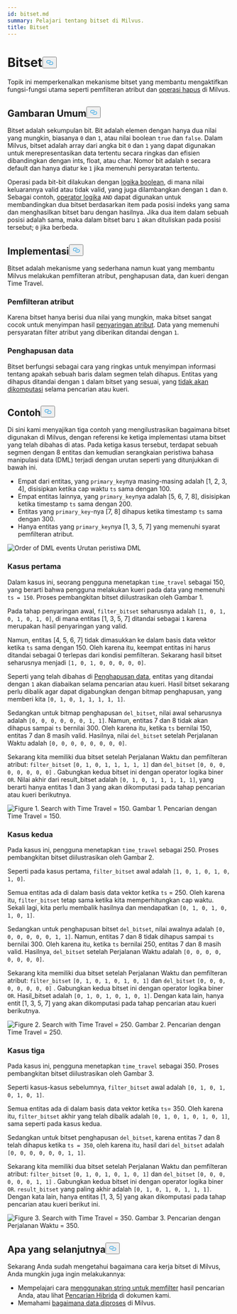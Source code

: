 ```yaml
---
id: bitset.md
summary: Pelajari tentang bitset di Milvus.
title: Bitset
---
```

<h1 id="Bitset" class="common-anchor-header">Bitset<button data-href="#Bitset" class="anchor-icon" translate="no">
      <svg translate="no"
        aria-hidden="true"
        focusable="false"
        height="20"
        version="1.1"
        viewBox="0 0 16 16"
        width="16"
      >
        <path
          fill="#0092E4"
          fill-rule="evenodd"
          d="M4 9h1v1H4c-1.5 0-3-1.69-3-3.5S2.55 3 4 3h4c1.45 0 3 1.69 3 3.5 0 1.41-.91 2.72-2 3.25V8.59c.58-.45 1-1.27 1-2.09C10 5.22 8.98 4 8 4H4c-.98 0-2 1.22-2 2.5S3 9 4 9zm9-3h-1v1h1c1 0 2 1.22 2 2.5S13.98 12 13 12H9c-.98 0-2-1.22-2-2.5 0-.83.42-1.64 1-2.09V6.25c-1.09.53-2 1.84-2 3.25C6 11.31 7.55 13 9 13h4c1.45 0 3-1.69 3-3.5S14.5 6 13 6z"
        ></path>
      </svg>
    </button></h1><p>Topik ini memperkenalkan mekanisme bitset yang membantu mengaktifkan fungsi-fungsi utama seperti pemfilteran atribut dan <a href="https://milvus.io/blog/2022-02-07-how-milvus-deletes-streaming-data-in-distributed-cluster.md">operasi hapus</a> di Milvus.</p>
<h2 id="Overview" class="common-anchor-header">Gambaran Umum<button data-href="#Overview" class="anchor-icon" translate="no">
      <svg translate="no"
        aria-hidden="true"
        focusable="false"
        height="20"
        version="1.1"
        viewBox="0 0 16 16"
        width="16"
      >
        <path
          fill="#0092E4"
          fill-rule="evenodd"
          d="M4 9h1v1H4c-1.5 0-3-1.69-3-3.5S2.55 3 4 3h4c1.45 0 3 1.69 3 3.5 0 1.41-.91 2.72-2 3.25V8.59c.58-.45 1-1.27 1-2.09C10 5.22 8.98 4 8 4H4c-.98 0-2 1.22-2 2.5S3 9 4 9zm9-3h-1v1h1c1 0 2 1.22 2 2.5S13.98 12 13 12H9c-.98 0-2-1.22-2-2.5 0-.83.42-1.64 1-2.09V6.25c-1.09.53-2 1.84-2 3.25C6 11.31 7.55 13 9 13h4c1.45 0 3-1.69 3-3.5S14.5 6 13 6z"
        ></path>
      </svg>
    </button></h2><p>Bitset adalah sekumpulan bit. Bit adalah elemen dengan hanya dua nilai yang mungkin, biasanya <code translate="no">0</code> dan <code translate="no">1</code>, atau nilai boolean <code translate="no">true</code> dan <code translate="no">false</code>. Dalam Milvus, bitset adalah array dari angka bit <code translate="no">0</code> dan <code translate="no">1</code> yang dapat digunakan untuk merepresentasikan data tertentu secara ringkas dan efisien dibandingkan dengan ints, float, atau char. Nomor bit adalah <code translate="no">0</code> secara default dan hanya diatur ke <code translate="no">1</code> jika memenuhi persyaratan tertentu.</p>
<p>Operasi pada bit-bit dilakukan dengan <a href="/docs/id/boolean.md">logika boolean</a>, di mana nilai keluarannya valid atau tidak valid, yang juga dilambangkan dengan <code translate="no">1</code> dan <code translate="no">0</code>. Sebagai contoh, <a href="https://milvus.io/docs/v2.1.x/boolean.md#Logical-operators">operator logika</a> <code translate="no">AND</code> dapat digunakan untuk membandingkan dua bitset berdasarkan item pada posisi indeks yang sama dan menghasilkan bitset baru dengan hasilnya. Jika dua item dalam sebuah posisi adalah sama, maka dalam bitset baru <code translate="no">1</code> akan dituliskan pada posisi tersebut; <code translate="no">0</code> jika berbeda.</p>
<h2 id="Implementation" class="common-anchor-header">Implementasi<button data-href="#Implementation" class="anchor-icon" translate="no">
      <svg translate="no"
        aria-hidden="true"
        focusable="false"
        height="20"
        version="1.1"
        viewBox="0 0 16 16"
        width="16"
      >
        <path
          fill="#0092E4"
          fill-rule="evenodd"
          d="M4 9h1v1H4c-1.5 0-3-1.69-3-3.5S2.55 3 4 3h4c1.45 0 3 1.69 3 3.5 0 1.41-.91 2.72-2 3.25V8.59c.58-.45 1-1.27 1-2.09C10 5.22 8.98 4 8 4H4c-.98 0-2 1.22-2 2.5S3 9 4 9zm9-3h-1v1h1c1 0 2 1.22 2 2.5S13.98 12 13 12H9c-.98 0-2-1.22-2-2.5 0-.83.42-1.64 1-2.09V6.25c-1.09.53-2 1.84-2 3.25C6 11.31 7.55 13 9 13h4c1.45 0 3-1.69 3-3.5S14.5 6 13 6z"
        ></path>
      </svg>
    </button></h2><p>Bitset adalah mekanisme yang sederhana namun kuat yang membantu Milvus melakukan pemfilteran atribut, penghapusan data, dan kueri dengan Time Travel.</p>
<h3 id="Attribute-filtering" class="common-anchor-header">Pemfilteran atribut</h3><p>Karena bitset hanya berisi dua nilai yang mungkin, maka bitset sangat cocok untuk menyimpan hasil <a href="https://milvus.io/docs/v2.1.x/hybridsearch.md">penyaringan atribut</a>. Data yang memenuhi persyaratan filter atribut yang diberikan ditandai dengan <code translate="no">1</code>.</p>
<h3 id="Data-deletion" class="common-anchor-header">Penghapusan data</h3><p>Bitset berfungsi sebagai cara yang ringkas untuk menyimpan informasi tentang apakah sebuah baris dalam segmen telah dihapus. Entitas yang dihapus ditandai dengan <code translate="no">1</code> dalam bitset yang sesuai, yang <a href="https://milvus.io/blog/deleting-data-in-milvus.md">tidak akan dikomputasi</a> selama pencarian atau kueri.</p>
<h2 id="Examples" class="common-anchor-header">Contoh<button data-href="#Examples" class="anchor-icon" translate="no">
      <svg translate="no"
        aria-hidden="true"
        focusable="false"
        height="20"
        version="1.1"
        viewBox="0 0 16 16"
        width="16"
      >
        <path
          fill="#0092E4"
          fill-rule="evenodd"
          d="M4 9h1v1H4c-1.5 0-3-1.69-3-3.5S2.55 3 4 3h4c1.45 0 3 1.69 3 3.5 0 1.41-.91 2.72-2 3.25V8.59c.58-.45 1-1.27 1-2.09C10 5.22 8.98 4 8 4H4c-.98 0-2 1.22-2 2.5S3 9 4 9zm9-3h-1v1h1c1 0 2 1.22 2 2.5S13.98 12 13 12H9c-.98 0-2-1.22-2-2.5 0-.83.42-1.64 1-2.09V6.25c-1.09.53-2 1.84-2 3.25C6 11.31 7.55 13 9 13h4c1.45 0 3-1.69 3-3.5S14.5 6 13 6z"
        ></path>
      </svg>
    </button></h2><p>Di sini kami menyajikan tiga contoh yang mengilustrasikan bagaimana bitset digunakan di Milvus, dengan referensi ke ketiga implementasi utama bitset yang telah dibahas di atas. Pada ketiga kasus tersebut, terdapat sebuah segmen dengan 8 entitas dan kemudian serangkaian peristiwa bahasa manipulasi data (DML) terjadi dengan urutan seperti yang ditunjukkan di bawah ini.</p>
<ul>
<li>Empat dari entitas, yang <code translate="no">primary_key</code>nya masing-masing adalah [1, 2, 3, 4], disisipkan ketika cap waktu <code translate="no">ts</code> sama dengan 100.</li>
<li>Empat entitas lainnya, yang <code translate="no">primary_key</code>nya adalah [5, 6, 7, 8], disisipkan ketika timestamp <code translate="no">ts</code> sama dengan 200.</li>
<li>Entitas yang <code translate="no">primary_key</code>-nya [7, 8] dihapus ketika timestamp <code translate="no">ts</code> sama dengan 300.</li>
<li>Hanya entitas yang <code translate="no">primary_key</code>nya [1, 3, 5, 7] yang memenuhi syarat pemfilteran atribut.</li>
</ul>
<p>
  
   <span class="img-wrapper"> <img translate="no" src="/docs/v2.6.x/assets/bitset_0.svg" alt="Order of DML events" class="doc-image" id="order-of-dml-events" />
   </span> <span class="img-wrapper"> <span>Urutan peristiwa DML</span> </span></p>
<h3 id="Case-one" class="common-anchor-header">Kasus pertama</h3><p>Dalam kasus ini, seorang pengguna menetapkan <code translate="no">time_travel</code> sebagai 150, yang berarti bahwa pengguna melakukan kueri pada data yang memenuhi <code translate="no">ts = 150</code>. Proses pembangkitan bitset diilustrasikan oleh Gambar 1.</p>
<p>Pada tahap penyaringan awal, <code translate="no">filter_bitset</code> seharusnya adalah <code translate="no">[1, 0, 1, 0, 1, 0, 1, 0]</code>, di mana entitas [1, 3, 5, 7] ditandai sebagai <code translate="no">1</code> karena merupakan hasil penyaringan yang valid.</p>
<p>Namun, entitas [4, 5, 6, 7] tidak dimasukkan ke dalam basis data vektor ketika <code translate="no">ts</code> sama dengan 150. Oleh karena itu, keempat entitas ini harus ditandai sebagai 0 terlepas dari kondisi pemfilteran. Sekarang hasil bitset seharusnya menjadi <code translate="no">[1, 0, 1, 0, 0, 0, 0, 0]</code>.</p>
<p>Seperti yang telah dibahas di <a href="#data-deletion">Penghapusan data</a>, entitas yang ditandai dengan <code translate="no">1</code> akan diabaikan selama pencarian atau kueri. Hasil bitset sekarang perlu dibalik agar dapat digabungkan dengan bitmap penghapusan, yang memberi kita <code translate="no">[0, 1, 0, 1, 1, 1, 1, 1]</code>.</p>
<p>Sedangkan untuk bitmap penghapusan <code translate="no">del_bitset</code>, nilai awal seharusnya adalah <code translate="no">[0, 0, 0, 0, 0, 0, 1, 1]</code>. Namun, entitas 7 dan 8 tidak akan dihapus sampai <code translate="no">ts</code> bernilai 300. Oleh karena itu, ketika <code translate="no">ts</code> bernilai 150, entitas 7 dan 8 masih valid. Hasilnya, nilai <code translate="no">del_bitset</code> setelah Perjalanan Waktu adalah <code translate="no">[0, 0, 0, 0, 0, 0, 0, 0]</code>.</p>
<p>Sekarang kita memiliki dua bitset setelah Perjalanan Waktu dan pemfilteran atribut: <code translate="no">filter_bitset</code> <code translate="no">[0, 1, 0, 1, 1, 1, 1, 1]</code> dan <code translate="no">del_bitset</code> <code translate="no">[0, 0, 0, 0, 0, 0, 0, 0]</code> .  Gabungkan kedua bitset ini dengan operator logika biner <code translate="no">OR</code>. Nilai akhir dari result_bitset adalah <code translate="no">[0, 1, 0, 1, 1, 1, 1, 1]</code>, yang berarti hanya entitas 1 dan 3 yang akan dikomputasi pada tahap pencarian atau kueri berikutnya.</p>
<p>
 <span class="img-wrapper">
   <img translate="no" src="/docs/v2.6.x/assets/bitset_1.jpg" alt="Figure 1. Search with Time Travel = 150." class="doc-image" id="figure-1.-search-with-time-travel-=-150." />
   <span>Gambar 1. Pencarian dengan Time Travel = 150</span>. </span></p>
<h3 id="Case-two" class="common-anchor-header">Kasus kedua</h3><p>Pada kasus ini, pengguna menetapkan <code translate="no">time_travel</code> sebagai 250. Proses pembangkitan bitset diilustrasikan oleh Gambar 2.</p>
<p>Seperti pada kasus pertama, <code translate="no">filter_bitset</code> awal adalah <code translate="no">[1, 0, 1, 0, 1, 0, 1, 0]</code>.</p>
<p>Semua entitas ada di dalam basis data vektor ketika <code translate="no">ts</code> = 250. Oleh karena itu, <code translate="no">filter_bitset</code> tetap sama ketika kita memperhitungkan cap waktu. Sekali lagi, kita perlu membalik hasilnya dan mendapatkan <code translate="no">[0, 1, 0, 1, 0, 1, 0, 1]</code>.</p>
<p>Sedangkan untuk penghapusan bitset <code translate="no">del_bitset</code>, nilai awalnya adalah <code translate="no">[0, 0, 0, 0, 0, 0, 1, 1]</code>. Namun, entitas 7 dan 8 tidak dihapus sampai <code translate="no">ts</code> bernilai 300. Oleh karena itu, ketika <code translate="no">ts</code> bernilai 250, entitas 7 dan 8 masih valid. Hasilnya, <code translate="no">del_bitset</code> setelah Perjalanan Waktu adalah <code translate="no">[0, 0, 0, 0, 0, 0, 0, 0]</code>.</p>
<p>Sekarang kita memiliki dua bitset setelah Perjalanan Waktu dan pemfilteran atribut: <code translate="no">filter_bitset</code> <code translate="no">[0, 1, 0, 1, 0, 1, 0, 1]</code> dan <code translate="no">del_bitset</code> <code translate="no">[0, 0, 0, 0, 0, 0, 0, 0]</code> . Gabungkan kedua bitset ini dengan operator logika biner <code translate="no">OR</code>. Hasil_bitset adalah <code translate="no">[0, 1, 0, 1, 0, 1, 0, 1]</code>. Dengan kata lain, hanya entit [1, 3, 5, 7] yang akan dikomputasi pada tahap pencarian atau kueri berikutnya.</p>
<p>
 <span class="img-wrapper">
   <img translate="no" src="/docs/v2.6.x/assets/bitset_2.jpg" alt="Figure 2. Search with Time Travel = 250." class="doc-image" id="figure-2.-search-with-time-travel-=-250." />
   <span>Gambar 2. Pencarian dengan Time Travel = 250</span>. </span></p>
<h3 id="Case-three" class="common-anchor-header">Kasus tiga</h3><p>Pada kasus ini, pengguna menetapkan <code translate="no">time_travel</code> sebagai 350. Proses pembangkitan bitset diilustrasikan oleh Gambar 3.</p>
<p>Seperti kasus-kasus sebelumnya, <code translate="no">filter_bitset</code> awal adalah <code translate="no">[0, 1, 0, 1, 0, 1, 0, 1]</code>.</p>
<p>Semua entitas ada di dalam basis data vektor ketika <code translate="no">ts</code>= 350. Oleh karena itu, <code translate="no">filter_bitset</code> akhir yang telah dibalik adalah <code translate="no">[0, 1, 0, 1, 0, 1, 0, 1]</code>, sama seperti pada kasus kedua.</p>
<p>Sedangkan untuk bitset penghapusan <code translate="no">del_bitset</code>, karena entitas 7 dan 8 telah dihapus ketika <code translate="no">ts = 350</code>, oleh karena itu, hasil dari <code translate="no">del_bitset</code> adalah <code translate="no">[0, 0, 0, 0, 0, 0, 1, 1]</code>.</p>
<p>Sekarang kita memiliki dua bitset setelah Perjalanan Waktu dan pemfilteran atribut: <code translate="no">filter_bitset</code> <code translate="no">[0, 1, 0, 1, 0, 1, 0, 1]</code> dan <code translate="no">del_bitset</code> <code translate="no">[0, 0, 0, 0, 0, 0, 1, 1]</code> .  Gabungkan kedua bitset ini dengan operator logika biner <code translate="no">OR</code>. <code translate="no">result_bitset</code> yang paling akhir adalah <code translate="no">[0, 1, 0, 1, 0, 1, 1, 1]</code>. Dengan kata lain, hanya entitas [1, 3, 5] yang akan dikomputasi pada tahap pencarian atau kueri berikut ini.</p>
<p>
 <span class="img-wrapper">
   <img translate="no" src="/docs/v2.6.x/assets/bitset_3.jpg" alt="Figure 3. Search with Time Travel = 350." class="doc-image" id="figure-3.-search-with-time-travel-=-350." />
   <span>Gambar 3. Pencarian dengan Perjalanan Waktu = 350</span>. </span></p>
<h2 id="Whats-next" class="common-anchor-header">Apa yang selanjutnya<button data-href="#Whats-next" class="anchor-icon" translate="no">
      <svg translate="no"
        aria-hidden="true"
        focusable="false"
        height="20"
        version="1.1"
        viewBox="0 0 16 16"
        width="16"
      >
        <path
          fill="#0092E4"
          fill-rule="evenodd"
          d="M4 9h1v1H4c-1.5 0-3-1.69-3-3.5S2.55 3 4 3h4c1.45 0 3 1.69 3 3.5 0 1.41-.91 2.72-2 3.25V8.59c.58-.45 1-1.27 1-2.09C10 5.22 8.98 4 8 4H4c-.98 0-2 1.22-2 2.5S3 9 4 9zm9-3h-1v1h1c1 0 2 1.22 2 2.5S13.98 12 13 12H9c-.98 0-2-1.22-2-2.5 0-.83.42-1.64 1-2.09V6.25c-1.09.53-2 1.84-2 3.25C6 11.31 7.55 13 9 13h4c1.45 0 3-1.69 3-3.5S14.5 6 13 6z"
        ></path>
      </svg>
    </button></h2><p>Sekarang Anda sudah mengetahui bagaimana cara kerja bitset di Milvus, Anda mungkin juga ingin melakukannya:</p>
<ul>
<li>Mempelajari cara <a href="https://milvus.io/blog/2022-08-08-How-to-use-string-data-to-empower-your-similarity-search-applications.md">menggunakan string untuk memfilter</a> hasil pencarian Anda, atau lihat <a href="https://milvus.io/docs/hybridsearch.md">Pencarian Hibrida</a> di dokumen kami.</li>
<li>Memahami <a href="https://milvus.io/docs/v2.1.x/data_processing.md">bagaimana data diproses</a> di Milvus.</li>
</ul>
